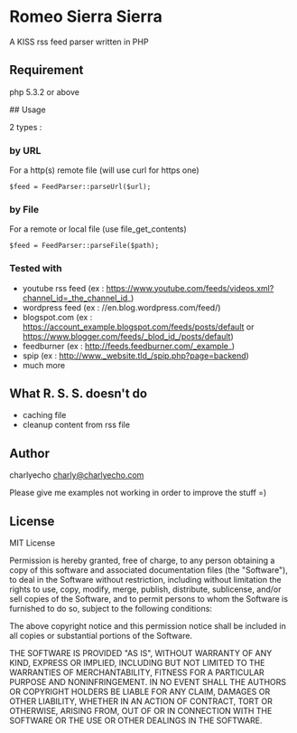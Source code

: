 # Romeo Sierra Sierra
A KISS rss feed parser written in PHP

## Requirement
php 5.3.2 or above

## Usage

2 types : 

### by URL
For a http(s) remote file (will use curl for https one) 

    $feed = FeedParser::parseUrl($url);
    
### by File
For a remote or local file (use file_get_contents)

    $feed = FeedParser::parseFile($path);
    
### Tested with
- youtube rss feed (ex : https://www.youtube.com/feeds/videos.xml?channel_id=_the_channel_id_)
- wordpress feed (ex : //en.blog.wordpress.com/feed/)
- blogspot.com (ex : https://account_example.blogspot.com/feeds/posts/default or https://www.blogger.com/feeds/_blod_id_/posts/default)
- feedburner (ex : http://feeds.feedburner.com/_example_)
- spip (ex : http://www._website.tld_/spip.php?page=backend)
- much more
    
## What R. S. S. doesn't do
- caching file
- cleanup content from rss file

## Author
charlyecho <charly@charlyecho.com>

Please give me examples not working in order to improve the stuff =)

## License
MIT License

Permission is hereby granted, free of charge, to any person obtaining a copy
of this software and associated documentation files (the "Software"), to deal
in the Software without restriction, including without limitation the rights
to use, copy, modify, merge, publish, distribute, sublicense, and/or sell
copies of the Software, and to permit persons to whom the Software is
furnished to do so, subject to the following conditions:

The above copyright notice and this permission notice shall be included in all
copies or substantial portions of the Software.

THE SOFTWARE IS PROVIDED "AS IS", WITHOUT WARRANTY OF ANY KIND, EXPRESS OR
IMPLIED, INCLUDING BUT NOT LIMITED TO THE WARRANTIES OF MERCHANTABILITY,
FITNESS FOR A PARTICULAR PURPOSE AND NONINFRINGEMENT. IN NO EVENT SHALL THE
AUTHORS OR COPYRIGHT HOLDERS BE LIABLE FOR ANY CLAIM, DAMAGES OR OTHER
LIABILITY, WHETHER IN AN ACTION OF CONTRACT, TORT OR OTHERWISE, ARISING FROM,
OUT OF OR IN CONNECTION WITH THE SOFTWARE OR THE USE OR OTHER DEALINGS IN THE
SOFTWARE.